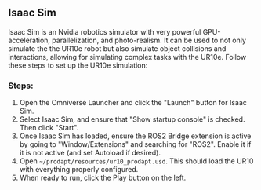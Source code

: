## Isaac Sim

Isaac Sim is an Nvidia robotics simulator with very powerful GPU-acceleration, parallelization, and photo-realism. It can be used to not only simulate the the UR10e robot but also simulate object collisions and interactions, allowing for simulating complex tasks with the UR10e. Follow these steps to set up the UR10e simulation:

### Steps:
1. Open the Omniverse Launcher and click the "Launch" button for Isaac Sim.
2. Select Isaac Sim, and ensure that "Show startup console" is checked. Then click "Start".
3. Once Isaac Sim has loaded, ensure the ROS2 Bridge extension is active by going to "Window/Extensions" and searching for "ROS2". Enable it if it is not active (and set Autoload if desired).
4. Open `~/prodapt/resources/ur10_prodapt.usd`. This should load the UR10 with everything properly configured.
5. When ready to run, click the Play button on the left.
